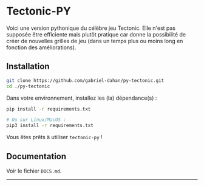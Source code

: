 # $\text{Tectonic-PY}$

Voici une version pythonique du célèbre jeu Tectonic. Elle n'est pas supposée être efficiente mais plutôt pratique car donne la possibilité de créer de nouvelles grilles de jeu (dans un temps plus ou moins long en fonction des améliorations).

## $\text{Installation}$

```bash
git clone https://github.com/gabriel-dahan/py-tectonic.git
cd ./py-tectonic
```

Dans votre environnement, installez les (la) dépendance(s) :
```bash
pip install -r requirements.txt

# Ou sur Linux/MacOS :
pip3 install -r requirements.txt
```

Vous êtes prêts à utiliser `tectonic-py` !

## $\text{Documentation}$

Voir le fichier `DOCS.md`.

---